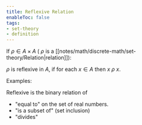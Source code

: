 ```yaml
---
title: Reflexive Relation
enableToc: false
tags: 
- set-theory
- definition
---
```

If $\rho \in A \times A$ ( $\rho$ is a [[notes/math/discrete-math/set-theory/Relation|relation]]):

$\rho$ is reflexive in $A$, if for each $x \in A$ then $x \: \rho \: x$.

Examples:

Reflexive is the binary relation of 

- "equal to" on the set of real numbers.
- "is a subset of" (set inclusion)
- "divides"
